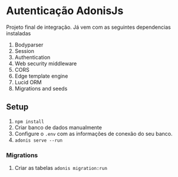 # Autenticação AdonisJs

Projeto final de integração. Já vem com as seguintes dependencias instaladas

1. Bodyparser
2. Session
3. Authentication
4. Web security middleware
5. CORS
6. Edge template engine
7. Lucid ORM
8. Migrations and seeds

## Setup
1. `npm install`
2. Criar banco de dados manualmente
3. Configure o `.env` com as informações de conexão do seu banco.
4. `adonis serve --run`

### Migrations
1. Criar as tabelas `adonis migration:run`
